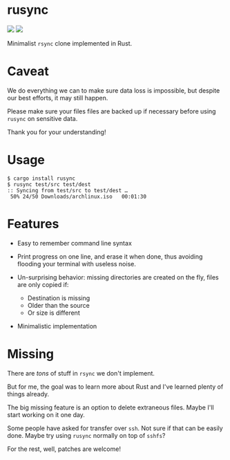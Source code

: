 # rusync

<a href="https://crates.io/crates/rusync"><img src="https://img.shields.io/crates/v/rusync.svg"/></a>
<a href="https://travis-ci.org/dmerejkowsky/rusync"><img src="https://api.travis-ci.org/dmerejkowsky/rusync.svg?branch=master"/></a>

Minimalist `rsync` clone implemented in Rust.

# Caveat

We do everything we can to make sure data loss is impossible, but despite our best efforts, it may still happen.

Please make sure your files files are backed up if necessary before using `rusync` on sensitive data.

Thank you for your understanding!

# Usage

```
$ cargo install rusync
$ rusync test/src test/dest
:: Syncing from test/src to test/dest …
 50% 24/50 Downloads/archlinux.iso   00:01:30
```

# Features

* Easy to remember command line syntax

* Print progress on one line, and erase it when done, thus avoiding flooding your terminal
  with useless noise.

* Un-surprising behavior: missing directories are created
  on the fly, files are only copied if:

  * Destination is missing
  * Older than the source
  * Or size is different

* Minimalistic implementation

# Missing

There are *tons* of stuff in `rsync` we don't implement.

But for me, the goal was to learn more about Rust and I've learned plenty of things already.

The big missing feature is an option to delete extraneous files. Maybe I'll start working on it one day.

Some people have asked for transfer over `ssh`. Not sure if that can be easily done. Maybe try using `rusync` normally on top of `sshfs`?

For the rest, well, patches are welcome!
